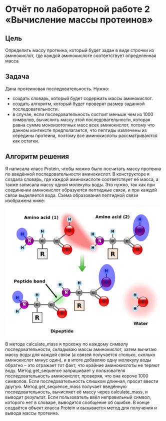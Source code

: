 # Отчёт по лабораторной работе 2 «Вычисление массы протеинов»

## Цель
Определить массу протеина, который будет задан в виде строчки из аминокислот, где каждой аминокислоте соответствует определенная масса

## Задача
Дана протеиновая последовательность. Нужно:
- создать словарь, который будет содержать массы аминокислот.
- создать алгоритм, который будет проверят размер заданной последовательности.
- в случае, если последовательность состоит меньше чем из 1000 символов, вычислить массу этой последовательности, которая равна сумме моноизотопных масс всех аминокислот, потому что данном контексте предполагается, что пептиды извлечены из середины протеина, поэтому все аминокислоты рассматриваются как остатки.

## Алгоритм решения
Я написала класс Protein, чтобы можно было посчитать массу протеина по введённой последовательности аминокислот. В конструкторе я создала словарь, где каждой аминокислоте соответствует её масса, а также записала массу одной молекулы воды. Это нужно, так как при соединении аминокислот образуются пептидные связи, и при каждой связи выделяется вода. Схема образования пептидной связи изображена ниже:

![формирование пептидной связи](image.png)

В методе calculate_mass я прохожу по каждому символу последовательности, складываю массы аминокислот, затем вычитаю массу воды для каждой связи (а связей получается столько, сколько аминокислот минус один), и в итоге добавляю одну молекулу воды обратно – это отражает тот факт, что крайние аминокислоты не теряют воду. Метод get_sequence запрашивает у пользователя последовательность аминокислот, проверяя, что она короче 1000 символов. Если последовательность слишком длинная, просит ввести другую. Метод get_sequence_mass получает введённую последовательность, вычисляет её массу через calculate_mass, и выводит результат. Если пользователь ввёл неправильный символ, которого нет в словаре, выводится сообщение об ошибке. В конце создаётся объект класса Protein и вызывается метод для получения и вывода массы протеина.
